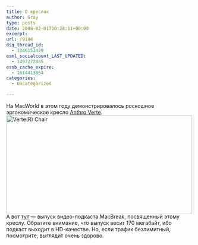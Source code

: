 ```yaml
---
title: О креслах
author: Gray
type: posts
date: 2008-02-01T10:28:11+00:00
excerpt:
url: /9144
dsq_thread_id:
  - 1846151429
esml_socialcount_LAST_UPDATED:
  - 1497272885
essb_cache_expire:
  - 1614413854
categories:
  - Uncategorized

---
```








На MacWorld в этом году демонстрировалось роскошное эргономическое кресло <a href="http://anthro.com/cpage.aspx?pid=220" target="_blank">Anthro Verte</a>.  
[<img src="https://i1.wp.com/img-fotki.yandex.ru/get/12/gray7400.44/0_91e4_61b7e54a_L.jpg?resize=500%2C263" width="500" height="263" title="Verte(R) Chair" alt="Verte(R) Chair" border="0" data-recalc-dims="1" />][1]  
А вот <a href="http://phobos.apple.com/WebObjects/MZStore.woa/wa/viewPodcast?i=22472023&id=210862282" target="_blank">тут</a> &#8212; выпуск видео-подкаста MacBreak, посвященный этому креслу. Обратите внимание, что выпуск весит 170 мегабайт, ибо подкаст выходит в HD-качестве. Но, если трафик безлимитный, посмотрите, выглядит очень здорово.

 [1]: http://fotki.yandex.ru/users/gray7400/view/37348/